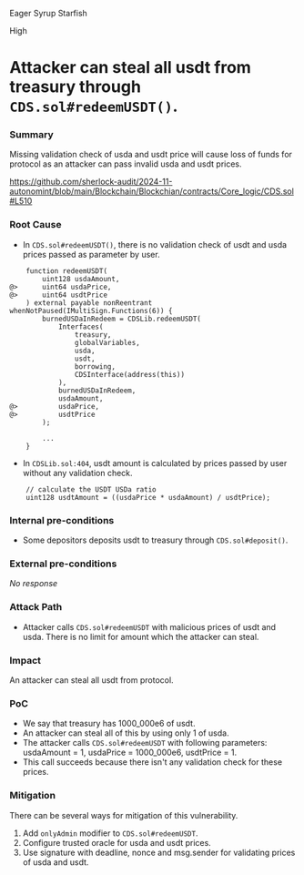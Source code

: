 Eager Syrup Starfish

High

# Attacker can steal all usdt from treasury through `CDS.sol#redeemUSDT()`.

### Summary

Missing validation check of usda and usdt price will cause loss of funds for protocol as an attacker can pass invalid usda and usdt prices.

https://github.com/sherlock-audit/2024-11-autonomint/blob/main/Blockchain/Blockchian/contracts/Core_logic/CDS.sol#L510

### Root Cause

- In `CDS.sol#redeemUSDT()`, there is no validation check of usdt and usda prices passed as parameter by user.
```solidity
    function redeemUSDT(
        uint128 usdaAmount,
@>      uint64 usdaPrice,
@>      uint64 usdtPrice
    ) external payable nonReentrant whenNotPaused(IMultiSign.Functions(6)) {
        burnedUSDaInRedeem = CDSLib.redeemUSDT(
            Interfaces(
                treasury,
                globalVariables,
                usda,
                usdt,
                borrowing,
                CDSInterface(address(this))
            ),
            burnedUSDaInRedeem,
            usdaAmount,
@>          usdaPrice,
@>          usdtPrice
        );

        ...
    }
```
- In `CDSLib.sol:404`, usdt amount is calculated by prices passed by user without any validation check.
```solidity
    // calculate the USDT USDa ratio
    uint128 usdtAmount = ((usdaPrice * usdaAmount) / usdtPrice);
```

### Internal pre-conditions

- Some depositors deposits usdt to treasury through `CDS.sol#deposit()`.


### External pre-conditions

_No response_

### Attack Path

- Attacker calls `CDS.sol#redeemUSDT` with malicious prices of usdt and usda.
  There is no limit for amount which the attacker can steal. 


### Impact

An attacker can steal all usdt from protocol.

### PoC

- We say that treasury has 1000_000e6 of usdt.
- An attacker can steal all of this by using only 1 of usda.
- The attacker calls `CDS.sol#redeemUSDT` with following parameters: usdaAmount = 1, usdaPrice = 1000_000e6, usdtPrice = 1.
- This call succeeds because there isn't any validation check for these prices.


### Mitigation

There can be several ways for mitigation of this vulnerability.
1. Add `onlyAdmin` modifier to `CDS.sol#redeemUSDT`.
2. Configure trusted oracle for usda and usdt prices.
3. Use signature with deadline, nonce and msg.sender for validating prices of usda and usdt.
